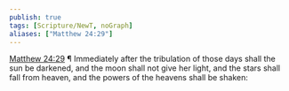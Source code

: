 ```yaml
---
publish: true
tags: [Scripture/NewT, noGraph]
aliases: ["Matthew 24:29"]
---
```

[Matthew 24:29](https://churchofjesuschrist.org/study/scriptures/nt/matt/24?lang=eng&id=p29#p29) ¶ Immediately after the tribulation of those days shall the sun be darkened, and the moon shall not give her light, and the stars shall fall from heaven, and the powers of the heavens shall be shaken:
